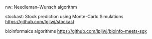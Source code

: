 nw: Needleman–Wunsch algorithm

stockast: Stock prediction using Monte-Carlo Simulations
https://github.com/lpjlwj/stockast

bioinformaics algorithms
https://github.com/lpjlwj/bioinfo-meets-sgx
